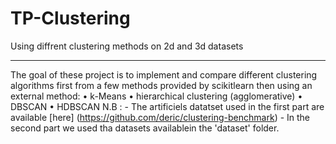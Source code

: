 # TP-Clustering
Using diffrent clustering methods on 2d and 3d datasets

***
The goal of these project is to implement and compare different clustering algorithms first from a few methods provided by scikitlearn then using an external method:
  • k-Means
  • hierarchical clustering (agglomerative)
  • DBSCAN
  • HDBSCAN
N.B : - The artificiels datatset used in the first part are available [here] (https://github.com/deric/clustering-benchmark)
      - In the second part we used tha datasets availablein the 'dataset' folder.
